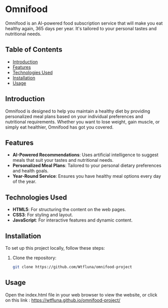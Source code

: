 # Omnifood

Omnifood is an AI-powered food subscription service that will make you eat healthy again, 365 days per year. It's tailored to your personal tastes and nutritional needs.

## Table of Contents

- [Introduction](#introduction)
- [Features](#features)
- [Technologies Used](#technologies-used)
- [Installation](#installation)
- [Usage](#usage)

## Introduction

Omnifood is designed to help you maintain a healthy diet by providing personalized meal plans based on your individual preferences and nutritional requirements. Whether you want to lose weight, gain muscle, or simply eat healthier, Omnifood has got you covered.

## Features

- **AI-Powered Recommendations**: Uses artificial intelligence to suggest meals that suit your tastes and nutritional needs.
- **Personalized Meal Plans**: Tailored to your personal dietary preferences and health goals.
- **Year-Round Service**: Ensures you have healthy meal options every day of the year.

## Technologies Used

- **HTML5**: For structuring the content on the web pages.
- **CSS3**: For styling and layout.
- **JavaScript**: For interactive features and dynamic content.

## Installation

To set up this project locally, follow these steps:

1. Clone the repository:
   ```sh
   git clone https://github.com/Wtfluna/omnifood-project
   ```

## Usage

Open the index.html file in your web browser to view the website, or click on this link :
https://wtfluna.github.io/omnifood-project/
